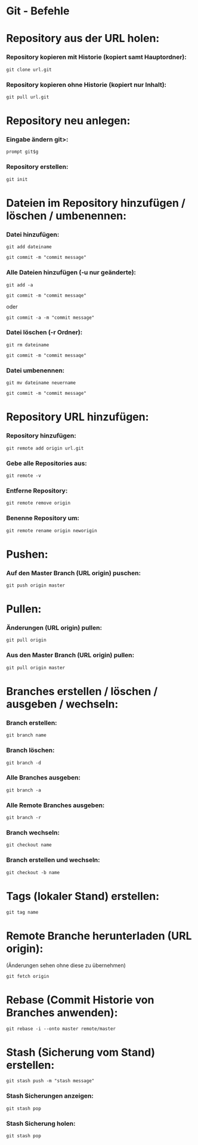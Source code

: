 # Git - Befehle


# Repository aus der URL holen:

### Repository kopieren mit Historie (kopiert samt Hauptordner):

```
git clone url.git
```

### Repository kopieren ohne Historie (kopiert nur Inhalt):

```
git pull url.git
```


# Repository neu anlegen:

### Eingabe ändern git>:

```
prompt git$g
```

### Repository erstellen:

```
git init
```


# Dateien im Repository hinzufügen / löschen / umbenennen:

### Datei hinzufügen:

```
git add dateiname
```
```
git commit -m "commit message"
```

### Alle Dateien hinzufügen (-u nur geänderte):

```
git add -a
```
```
git commit -m "commit messaqe"
```

oder

```
git commit -a -m "commit message"
```

### Datei löschen (-r Ordner):

```
git rm dateiname
```
```
git commit -m "commit messaqe"
```

### Datei umbenennen:

```
git mv dateiname neuername
```
```
git commit -m "commit message"
```


# Repository URL hinzufügen:

### Repository hinzufügen:

```
git remote add origin url.git
```

### Gebe alle Repositories aus:

```
git remote -v
```

### Entferne Repository:

```
git remote remove origin
```

### Benenne Repository um:

```
git remote rename origin neworigin
```


# Pushen:

### Auf den Master Branch (URL origin) puschen:

```
git push origin master
```


# Pullen:

### Änderungen (URL origin) pullen:

```
git pull origin
```

### Aus den Master Branch (URL origin) pullen:

```
git pull origin master
```


# Branches erstellen / löschen / ausgeben / wechseln:

### Branch erstellen:

```
git branch name
```

### Branch löschen:

```
git branch -d
```

### Alle Branches ausgeben:

```
git branch -a
```

### Alle Remote Branches ausgeben:

```
git branch -r
```

### Branch wechseln:

```
git checkout name
```

### Branch erstellen und wechseln:

```
git checkout -b name
```


# Tags (lokaler Stand) erstellen:

```
git tag name
```


# Remote Branche herunterladen (URL origin):
(Änderungen sehen ohne diese zu übernehmen)

```
git fetch origin
```


# Rebase (Commit Historie von Branches anwenden):

```
git rebase -i --onto master remote/master
```


# Stash (Sicherung vom Stand) erstellen:

```
git stash push -m "stash message"
```

### Stash Sicherungen anzeigen:

```
git stash pop
```

### Stash Sicherung holen:

```
git stash pop
```
